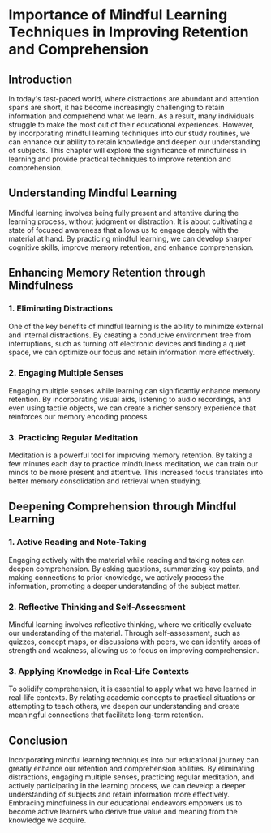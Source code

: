Importance of Mindful Learning Techniques in Improving Retention and Comprehension
===========================================================================================

Introduction
------------

In today's fast-paced world, where distractions are abundant and attention spans are short, it has become increasingly challenging to retain information and comprehend what we learn. As a result, many individuals struggle to make the most out of their educational experiences. However, by incorporating mindful learning techniques into our study routines, we can enhance our ability to retain knowledge and deepen our understanding of subjects. This chapter will explore the significance of mindfulness in learning and provide practical techniques to improve retention and comprehension.

Understanding Mindful Learning
------------------------------

Mindful learning involves being fully present and attentive during the learning process, without judgment or distraction. It is about cultivating a state of focused awareness that allows us to engage deeply with the material at hand. By practicing mindful learning, we can develop sharper cognitive skills, improve memory retention, and enhance comprehension.

Enhancing Memory Retention through Mindfulness
----------------------------------------------

### 1. Eliminating Distractions

One of the key benefits of mindful learning is the ability to minimize external and internal distractions. By creating a conducive environment free from interruptions, such as turning off electronic devices and finding a quiet space, we can optimize our focus and retain information more effectively.

### 2. Engaging Multiple Senses

Engaging multiple senses while learning can significantly enhance memory retention. By incorporating visual aids, listening to audio recordings, and even using tactile objects, we can create a richer sensory experience that reinforces our memory encoding process.

### 3. Practicing Regular Meditation

Meditation is a powerful tool for improving memory retention. By taking a few minutes each day to practice mindfulness meditation, we can train our minds to be more present and attentive. This increased focus translates into better memory consolidation and retrieval when studying.

Deepening Comprehension through Mindful Learning
------------------------------------------------

### 1. Active Reading and Note-Taking

Engaging actively with the material while reading and taking notes can deepen comprehension. By asking questions, summarizing key points, and making connections to prior knowledge, we actively process the information, promoting a deeper understanding of the subject matter.

### 2. Reflective Thinking and Self-Assessment

Mindful learning involves reflective thinking, where we critically evaluate our understanding of the material. Through self-assessment, such as quizzes, concept maps, or discussions with peers, we can identify areas of strength and weakness, allowing us to focus on improving comprehension.

### 3. Applying Knowledge in Real-Life Contexts

To solidify comprehension, it is essential to apply what we have learned in real-life contexts. By relating academic concepts to practical situations or attempting to teach others, we deepen our understanding and create meaningful connections that facilitate long-term retention.

Conclusion
----------

Incorporating mindful learning techniques into our educational journey can greatly enhance our retention and comprehension abilities. By eliminating distractions, engaging multiple senses, practicing regular meditation, and actively participating in the learning process, we can develop a deeper understanding of subjects and retain information more effectively. Embracing mindfulness in our educational endeavors empowers us to become active learners who derive true value and meaning from the knowledge we acquire.
